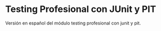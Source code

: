 # Testing Profesional con JUnit y PIT

Versión en español del módulo testing profesional con junit y pit.
